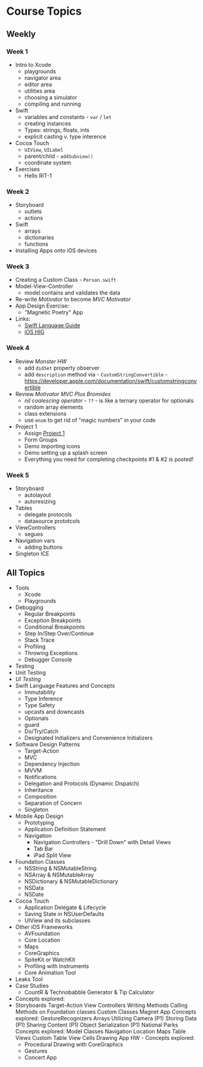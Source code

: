 # Course Topics

## Weekly

### Week 1

- Intro to Xcode
    - playgrounds
    - navigator area
    - editor area
    - utilities area
    - choosing a simulator
    - compiling and running
 - Swift
   - variables and constants - `var` / `let`
   - creating instances
   - Types: strings, floats, ints
   - explicit casting v. type interence
 - Cocoa Touch
   - `UIView`, `UILabel`
   - parent/child - `addSubview()`
   - coordinate system
 - Exercises
   - Hello RIT-1
   
### Week 2
- Storyboard
  - outlets
  - actions
- Swift
  - arrays
  - dictionaries
  - functions
- Installing Apps onto iOS devices
  
 ### Week 3
 - Creating a Custom Class - `Person.swift`
 - Model-View-Controller
   - model contains and validates the data
 - Re-write *Motivator* to become *MVC Motivator*
 - App Design Exercise:
   - "Magnetic Poetry" App
 - Links:
   - [Swift Language Guide](https://docs.swift.org/swift-book/)
   - [iOS HIG](https://developer.apple.com/design/human-interface-guidelines/ios/overview/themes/)
 ### Week 4
 - Review *Monster HW*
   - add `didSet` property observer
   - add `description` method via - `CustomStringConvertible` - https://developer.apple.com/documentation/swift/customstringconvertible
 - Review *Motivator MVC Plus Bromides*
   - *nil coalescing operator* - `??` - is like a ternary operator for optionals 
   - random array elements
   - class extensions
   - use `enum` to get rid of "magic numbers" in your code
 - Project 1
   - Assign [Project 1](./assignments/project-1.md)
   - Form Groups
   - Demo importing icons
   - Demo setting up a splash screen
   - Everything you need for completing checkpoints #1 & #2 is posted!
 ### Week 5
 - Storyboard
   - autolayout
   - autoresizing
 - Tables
   - delegate protocols
   - datasource prototcols
 - ViewControllers
   - segues
 - Navigation vars
   - adding buttons
 - Singleton ICE
   
   
 

## All Topics
- Tools
  - Xcode
  - Playgrounds
- Debugging
  - Regular Breakpoints
  - Exception Breakpoints
  - Conditional Breakpoints
  - Step In/Step Over/Continue
  - Stack Trace
  - Profiling
  - Throwing Exceptions
  - Debugger Console
- Testing
 - Unit Testing
 - *UI Testing*
- Swift Language Features and Concepts
  - Immutability
  - Type Inference
  - Type Safety
  - upcasts and downcasts
  - Optionals
  - guard
  - Do/Try/Catch
  - Designated Initializers and Convenience Initializers
- Software Design Patterns
  - Target-Action
  - MVC
  - Dependency Injection
  - MVVM
  - Notifications
  - Delegation and Protocols (Dynamic Dispatch)
  - Inheritance
  - Composition
  - Separation of Concern
  - Singleton
- Mobile App Design
  - Prototyping
  - Application Definition Statement
  - Navigation
    - Navigation Controllers - "Drill Down" with Detail Views
    - Tab Bar
    - iPad Split View
- Foundation Classes
  - NSString & NSMutableString
  - NSArray & NSMutableArray
  - NSDictionary & NSMutableDictionary
  - NSData
  - NSDate
- Cocoa Touch
  - Application Delegate & Lifecycle
  - Saving State in NSUserDefaults
  - UIView and its subclasses
- Other iOS Frameworks
  - AVFoundation
  - Core Location
  - Maps
  - CoreGraphics
  - SpiteKit or WatchKit
  - Profiling with Instruments
  - Core Animation Tool
- Leaks Tool
- Case Studies
  - CountR & Technobabble Generator & Tip Calculator
- Concepts explored:
- Storyboards
Target-Action
View Controllers
Writing Methods
Calling Methods on Foundation classes
Custom Classes
Magnet App
Concepts explored:
GestureRecognizers
Arrays
Utilizing Camera (P1)
Storing Data (P1)
Sharing Content (P1)
Object Serialization (P1)
National Parks
Concepts explored:
Model Classes
Navigation
Location
Maps
Table Views
Custom Table View Cells
Drawing App HW - Concepts explored:
  - Procedural Drawing with CoreGraphics
  - Gestures
  - Concert App

